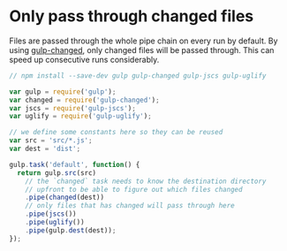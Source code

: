 # Only pass through changed files

Files are passed through the whole pipe chain on every run by default. By using 
[gulp-changed](https://github.com/sindresorhus/gulp-changed), only changed files 
will be passed through. This can speed up consecutive runs considerably.

```javascript
// npm install --save-dev gulp gulp-changed gulp-jscs gulp-uglify

var gulp = require('gulp');
var changed = require('gulp-changed');
var jscs = require('gulp-jscs');
var uglify = require('gulp-uglify');

// we define some constants here so they can be reused
var src = 'src/*.js';
var dest = 'dist';

gulp.task('default', function() {
  return gulp.src(src)
    // the `changed` task needs to know the destination directory
    // upfront to be able to figure out which files changed
    .pipe(changed(dest))
    // only files that has changed will pass through here
    .pipe(jscs())
    .pipe(uglify())
    .pipe(gulp.dest(dest));
});
```
